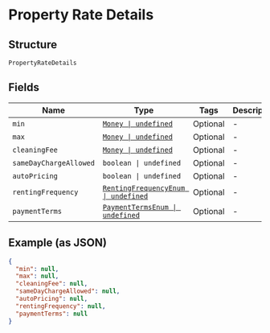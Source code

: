 
# Property Rate Details

## Structure

`PropertyRateDetails`

## Fields

| Name | Type | Tags | Description |
|  --- | --- | --- | --- |
| `min` | [`Money \| undefined`](../../doc/models/money.md) | Optional | - |
| `max` | [`Money \| undefined`](../../doc/models/money.md) | Optional | - |
| `cleaningFee` | [`Money \| undefined`](../../doc/models/money.md) | Optional | - |
| `sameDayChargeAllowed` | `boolean \| undefined` | Optional | - |
| `autoPricing` | `boolean \| undefined` | Optional | - |
| `rentingFrequency` | [`RentingFrequencyEnum \| undefined`](../../doc/models/renting-frequency-enum.md) | Optional | - |
| `paymentTerms` | [`PaymentTermsEnum \| undefined`](../../doc/models/payment-terms-enum.md) | Optional | - |

## Example (as JSON)

```json
{
  "min": null,
  "max": null,
  "cleaningFee": null,
  "sameDayChargeAllowed": null,
  "autoPricing": null,
  "rentingFrequency": null,
  "paymentTerms": null
}
```

